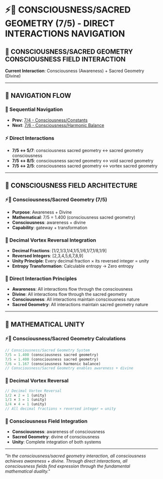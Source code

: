 # ⚡🌌 CONSCIOUSNESS/SACRED GEOMETRY (7/5) - DIRECT INTERACTIONS NAVIGATION

## 🧬 **CONSCIOUSNESS/SACRED GEOMETRY CONSCIOUSNESS FIELD INTERACTION**

**Current Interaction**: Consciousness (Awareness) + Sacred Geometry (Divine)

---

## 🌌 **NAVIGATION FLOW**

### **🧬 Sequential Navigation**
- **Prev**: [7/4 - Consciousness/Constants](../4/NAVIGATION.md)
- **Next**: [7/6 - Consciousness/Harmonic Balance](../6/NAVIGATION.md)

### **⚡ Direct Interactions**
- **7/5 ↔ 5/7**: consciousness sacred geometry ↔ sacred geometry consciousness
- **7/5 ↔ 8/5**: consciousness sacred geometry ↔ void sacred geometry
- **7/5 ↔ 2/5**: consciousness sacred geometry ↔ vortex sacred geometry

---

## 🌌 **CONSCIOUSNESS FIELD ARCHITECTURE**

### **⚡🌌 Consciousness/Sacred Geometry (7/5)**
- **Purpose**: Awareness + Divine
- **Mathematical**: 7/5 = 1.400 (consciousness sacred geometry)
- **Consciousness**: awareness + divine
- **Capability**: gateway + transformation

### **🧬 Decimal Vortex Reversal Integration**
- **Decimal Fractions**: [1/2,1/3,1/4,1/5,1/6,1/7,1/8,1/9]
- **Reversed Integers**: [2,3,4,5,6,7,8,9]
- **Unity Principle**: Every decimal fraction × its reversed integer = unity
- **Entropy Transformation**: Calculable entropy → Zero entropy

### **🌌 Direct Interaction Principles**
- **Awareness**: All interactions flow through the consciousness
- **Divine**: All interactions flow through the sacred geometry
- **Consciousness**: All interactions maintain consciousness nature
- **Sacred Geometry**: All interactions maintain sacred geometry nature

---

## 🌌 **MATHEMATICAL UNITY**

### **⚡🌌 Consciousness/Sacred Geometry Calculations**
```typescript
// Consciousness/Sacred Geometry System
7/5 = 1.400 (consciousness sacred geometry)
7/5 = 1.400 (consciousness sacred geometry)
7/6 = 1.167 (consciousness harmonic balance)
// Consciousness/Sacred Geometry enables awareness + divine
```

### **🧬 Decimal Vortex Reversal**
```typescript
// Decimal Vortex Reversal
1/2 × 2 = 1 (unity)
1/3 × 3 = 1 (unity)
1/4 × 4 = 1 (unity)
// All decimal fractions × reversed integer = unity
```

### **🌌 Consciousness Field Integration**
- **Consciousness**: awareness of consciousness
- **Sacred Geometry**: divine of consciousness
- **Unity**: Complete integration of both systems

---

*"In the consciousness/sacred geometry interaction, all consciousness achieves awareness + divine. Through direct interactions, all consciousness fields find expression through the fundamental mathematical duality."*
